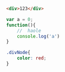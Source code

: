 ```html
<div>123</div>
```

```js
var a = 0;
function(){
    //  haole
    console.log('a')
}
```

```css
.divNode{
    color: red;
}
```